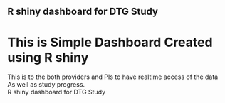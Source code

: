## R shiny dashboard for DTG Study  
# This is Simple Dashboard Created using R shiny  
This is to the both providers and PIs to have realtime access of the data  
As well as study progress.  
R shiny dashboard for DTG Study
